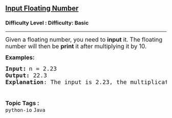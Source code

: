 <h2><a href="https://www.geeksforgeeks.org/problems/input-floating-number/0">Input Floating Number</a></h2><h3>Difficulty Level : Difficulty: Basic</h3><hr><div class="problems_problem_content__Xm_eO"><p><span style="font-size: 18px;">Given a floating number, you need to <strong>input</strong> it. The floating number will then be <strong>print</strong> it after multiplying it by 10.</span></p>
<p><span style="font-size: 18px;"><strong>Examples:</strong></span></p>
<pre><span style="font-size: 18px;"><strong>Input</strong></span><span style="font-size: 14pt;"><strong>:</strong></span> <span style="font-size: 18px;">n = 2.23
<strong>Output:</strong> 22.3
<strong>Explanation</strong>: The input is 2.23, the multiplication by 10 yields 22.3, it then gets printed.
</span></pre></div><br><p><span style=font-size:18px><strong>Topic Tags : </strong><br><code>python-io</code>&nbsp;<code>Java</code>&nbsp;